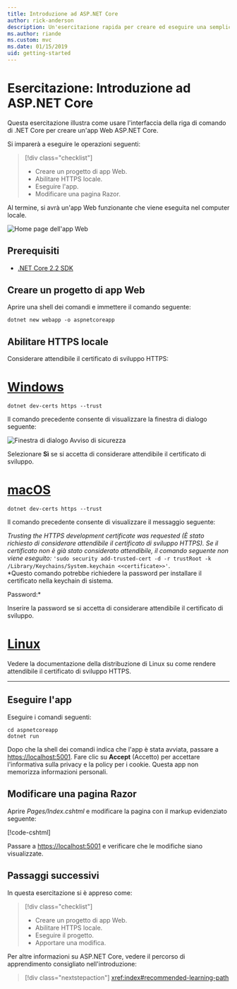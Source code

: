 ```yaml
---
title: Introduzione ad ASP.NET Core
author: rick-anderson
description: Un'esercitazione rapida per creare ed eseguire una semplice app Hello World usando ASP.NET Core.
ms.author: riande
ms.custom: mvc
ms.date: 01/15/2019
uid: getting-started
---
```

# <a name="tutorial-get-started-with-aspnet-core"></a>Esercitazione: Introduzione ad ASP.NET Core

Questa esercitazione illustra come usare l'interfaccia della riga di comando di .NET Core per creare un'app Web ASP.NET Core.

Si imparerà a eseguire le operazioni seguenti:

> [!div class="checklist"]
> * Creare un progetto di app Web.
> * Abilitare HTTPS locale.
> * Eseguire l'app.
> * Modificare una pagina Razor.

Al termine, si avrà un'app Web funzionante che viene eseguita nel computer locale.

![Home page dell'app Web](_static/home-page.png)

## <a name="prerequisites"></a>Prerequisiti

* [.NET Core 2.2 SDK](https://www.microsoft.com/net/download/all)

## <a name="create-a-web-app-project"></a>Creare un progetto di app Web

Aprire una shell dei comandi e immettere il comando seguente:

```console
dotnet new webapp -o aspnetcoreapp
```

## <a name="enable-local-https"></a>Abilitare HTTPS locale

Considerare attendibile il certificato di sviluppo HTTPS:

# <a name="windowstabwindows"></a>[Windows](#tab/windows)

```console
dotnet dev-certs https --trust
```

Il comando precedente consente di visualizzare la finestra di dialogo seguente:

![Finestra di dialogo Avviso di sicurezza](_static/cert.png)

Selezionare **Sì** se si accetta di considerare attendibile il certificato di sviluppo.

# <a name="macostabmacos"></a>[macOS](#tab/macos)

```console
dotnet dev-certs https --trust
```

Il comando precedente consente di visualizzare il messaggio seguente:

*Trusting the HTTPS development certificate was requested (È stato richiesto di considerare attendibile il certificato di sviluppo HTTPS). Se il certificato non è già stato considerato attendibile, il comando seguente non viene eseguito:* `'sudo security add-trusted-cert -d -r trustRoot -k /Library/Keychains/System.keychain <<certificate>>'`.  
*Questo comando potrebbe richiedere la password per installare il certificato nella keychain di sistema.

Password:*

Inserire la password se si accetta di considerare attendibile il certificato di sviluppo.

# <a name="linuxtablinux"></a>[Linux](#tab/linux)

Vedere la documentazione della distribuzione di Linux su come rendere attendibile il certificato di sviluppo HTTPS.

---

## <a name="run-the-app"></a>Eseguire l'app

Eseguire i comandi seguenti:

```console
cd aspnetcoreapp
dotnet run
```

Dopo che la shell dei comandi indica che l'app è stata avviata, passare a [https://localhost:5001](https://localhost:5001). Fare clic su **Accept** (Accetto) per accettare l'informativa sulla privacy e la policy per i cookie. Questa app non memorizza informazioni personali.

## <a name="edit-a-razor-page"></a>Modificare una pagina Razor

Aprire *Pages/Index.cshtml* e modificare la pagina con il markup evidenziato seguente:

[!code-cshtml[](sample/index.cshtml?highlight=9)]

Passare a [https://localhost:5001](https://localhost:5001) e verificare che le modifiche siano visualizzate.

## <a name="next-steps"></a>Passaggi successivi

In questa esercitazione si è appreso come:

> [!div class="checklist"]
> * Creare un progetto di app Web.
> * Abilitare HTTPS locale.
> * Eseguire il progetto.
> * Apportare una modifica.

Per altre informazioni su ASP.NET Core, vedere il percorso di apprendimento consigliato nell'introduzione:

> [!div class="nextstepaction"]
> <xref:index#recommended-learning-path>
